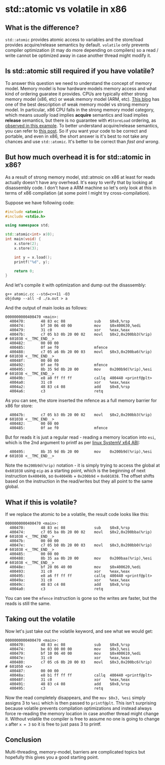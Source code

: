 # std::atomic vs volatile in x86

## What is the difference?

`std::atomic` provides atomic access to variables and the store/load provides acquire/release semantics by default. `volatile` only prevents compiler optimization (it may do more depending on compilers) so a read / write cannot be optimized away in case another thread might modify it.

## Is std::atomic still required if you have volatile?

To answer this question we need to understand the concept of memory model. Memory model is how hardware models memory access and what kind of ordering guaratee it provides. CPUs are typically either strong memory model (x86, etc) or weak memory model (ARM, etc). [This blog](https://preshing.com/20120930/weak-vs-strong-memory-models/) has one of the best description of weak memory model vs strong memory model. In particular, x86 CPU falls in the strong memory model category, which means *usually* load implies **acquire** semantics and load implies **release** semantics, but there is no guarantee with `#StoreLoad` ordering, as [observed in this example](https://preshing.com/20120515/memory-reordering-caught-in-the-act/). To better understand acquire/release semantics, you can refer to [this post](https://preshing.com/20120913/acquire-and-release-semantics/). So if you want your code to be correct and portable, and even in x86, the short answer is it's best to not take any chances and use `std::atomic`. It's better to be correct than *fast and wrong*. 

## But how much overhead it is for std::atomic in x86?

As a result of strong memory model, std::atmoic on x86 at least for reads actually doesn't have any overhead. It's easy to verify that by looking at disassembly code. I don't have a ARM machine so let's only look at this in terms of x86 compilation (at some point I might try cross-compilation). 

Suppose we have following code:

```c++
#include <atomic>
#include <stdio.h>

using namespace std;

std::atomic<int> x(0);
int main(void) {
    x.store(2);
    x.store(3);

    int y = x.load();
    printf("%d", y);

    return 0;
}
```

And let's compile it with optimization and dump out the disassembly:

```
g++ atomic.cc --std=c++11 -O3
objdump --all -d ./a.out > a
```

And the output of main looks as follows:

```
0000000000400470 <main>:
  400470:       48 83 ec 08             sub    $0x8,%rsp
  400474:       bf 30 06 40 00          mov    $0x400630,%edi
  400479:       31 c0                   xor    %eax,%eax
  40047b:       c7 05 b3 0b 20 00 02    movl   $0x2,0x200bb3(%rip)        # 601038 <__TMC_END__>
  400482:       00 00 00
  400485:       0f ae f0                mfence
  400488:       c7 05 a6 0b 20 00 03    movl   $0x3,0x200ba6(%rip)        # 601038 <__TMC_END__>
  40048f:       00 00 00
  400492:       0f ae f0                mfence
  400495:       8b 35 9d 0b 20 00       mov    0x200b9d(%rip),%esi        # 601038 <__TMC_END__>
  40049b:       e8 a0 ff ff ff          callq  400440 <printf@plt>
  4004a0:       31 c0                   xor    %eax,%eax
  4004a2:       48 83 c4 08             add    $0x8,%rsp
  4004a6:       c3                      retq
```

As you can see, the store inserted the mfence as a full memory barrier for x86 for store:

```
  40047b:       c7 05 b3 0b 20 00 02    movl   $0x2,0x200bb3(%rip)        # 601038 <__TMC_END__>
  400482:       00 00 00
  400485:       0f ae f0                mfence
```

But for reads it is just a regular read - reading a memory location into `esi`, which is the 2nd argument to printf as per [linux SystemV x64 ABI](https://raw.githubusercontent.com/wiki/hjl-tools/x86-psABI/x86-64-psABI-1.0.pdf):

```
  400495:       8b 35 9d 0b 20 00       mov    0x200b9d(%rip),%esi        # 601038 <__TMC_END__>
```

Note the `0x200b9d(%rip)` notation - it is simply trying to access the global at `0x601038` using `eip` as a starting point, which is the beginning of next instruction `0x40049b`, so `0x40049b` + `0x200b9d` = `0x601038`. The offset shifts based on the instruction in the read/writes but they all point to the same global.

## What if this is volatile?

If we replace the atomic to be a volatile, the result code looks like this:

```
0000000000400470 <main>:
  400470:       48 83 ec 08             sub    $0x8,%rsp
  400474:       c7 05 ba 0b 20 00 02    movl   $0x2,0x200bba(%rip)        # 601038 <__TMC_END__>
  40047b:       00 00 00
  40047e:       c7 05 b0 0b 20 00 03    movl   $0x3,0x200bb0(%rip)        # 601038 <__TMC_END__>
  400485:       00 00 00
  400488:       8b 35 aa 0b 20 00       mov    0x200baa(%rip),%esi        # 601038 <__TMC_END__>
  40048e:       bf 20 06 40 00          mov    $0x400620,%edi
  400493:       31 c0                   xor    %eax,%eax
  400495:       e8 a6 ff ff ff          callq  400440 <printf@plt>
  40049a:       31 c0                   xor    %eax,%eax
  40049c:       48 83 c4 08             add    $0x8,%rsp
  4004a0:       c3                      retq
```

You can see the `mfence` instruction is gone so the writes are faster, but the reads is still the same. 

## Taking out the volatile

Now let's just take out the volatile keyword, and see what we would get:

```
0000000000400470 <main>:
  400470:       48 83 ec 08             sub    $0x8,%rsp
  400474:       be 03 00 00 00          mov    $0x3,%esi
  400479:       bf 10 06 40 00          mov    $0x400610,%edi
  40047e:       31 c0                   xor    %eax,%eax
  400480:       c7 05 c6 0b 20 00 03    movl   $0x3,0x200bc6(%rip)        # 601050 <x>
  400487:       00 00 00
  40048a:       e8 b1 ff ff ff          callq  400440 <printf@plt>
  40048f:       31 c0                   xor    %eax,%eax
  400491:       48 83 c4 08             add    $0x8,%rsp
  400495:       c3                      retq
```

Now the read completely disappears, and the `mov $0x3, %esi` simply assigns 3 to `%esi` which is then passed to `printf@plt`. This isn't surprising because volatile prevents compilation optimizations and instead always force re-reading the memory location in case another thread might change it. Without volatile the compiler is free to assume no one is going to change `x` after `x = 3` so it is free to just pass 3 to printf.

## Conclusion

Multi-threading, memory-model, barriers are complicated topics but hopefully this gives you a good starting point.
